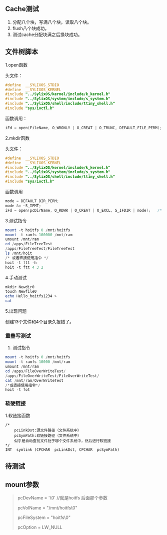 ## Cache测试

1. 分配八个块，写满八个块，读取八个块。
2. flush八个块成功。
3. 测试cache分配块满之后换块成功。



## 文件树脚本

1.open函数

头文件：

```c
#define  __SYLIXOS_STDIO
#define  __SYLIXOS_KERNEL
#include "../SylixOS/kernel/include/k_kernel.h"
#include "../SylixOS/system/include/s_system.h"
#include "../SylixOS/shell/include/ttiny_shell.h"
#include "sys/ioctl.h"
```

函数调用：

```C
iFd = open(FileName, O_WRONLY | O_CREAT | O_TRUNC, DEFAULT_FILE_PERM);
```

2.mkdir函数

头文件：

```c
#define  __SYLIXOS_STDIO
#define  __SYLIXOS_KERNEL
#include "../SylixOS/kernel/include/k_kernel.h"
#include "../SylixOS/system/include/s_system.h"
#include "../SylixOS/shell/include/ttiny_shell.h"
#include "sys/ioctl.h"
```

函数调用

```c
mode = DEFAULT_DIR_PERM;
mode &= ~S_IFMT;
iFd = open(pcDirName, O_RDWR | O_CREAT | O_EXCL, S_IFDIR | mode);   /*  排他性创建  */
```

3.测试指令

```powershell
mount -t hoitfs 0 /mnt/hoitfs
mount -t ramfs 100000 /mnt/ram
umount /mnt/ram
cd /apps/FileTreeTest
/apps/FileTreeTest/FileTreeTest
ls /mnt/hoit
/* 或者直接使用指令 */
hoit -t ftt -h
hoit -t ftt 4 3 2
```

4.手动测试

```powershell
mkdir Newdir0
touch Newfile0
echo Hello_hoitfs1234 >
cat 
```

5.出现问题

创建13个文件和4个目录久报错了。

### 重叠写测试

1. 测试指令

```powershell
mount -t hoitfs 0 /mnt/hoitfs
mount -t ramfs 10000 /mnt/ram
umount /mnt/ram
cd /apps/FileOverWriteTest/
/apps/FileOverWriteTest/FileOverWriteTest/
cat /mnt/ram/OverWriteTest
/*或直接使用指令*/
hoit -t fot
```



### 软硬链接

1.软链接函数

```
/*
	pcLinkDst:源文件路径（文件系统中）
	pcSymPath:软链接路径（文件系统中）
	似乎是自动查找文件处于哪个文件系统中，然后进行软链接
*/
INT  symlink (CPCHAR  pcLinkDst, CPCHAR  pcSymPath)
```



## 待测试

## mount参数

> pcDevName = '\0' //就是hoitfs 后面那个参数
>
> pcVolName = "/mnt/hoitfs\0"
>
> pcFileSystem = "hoitfs\0"
>
> pcOption = LW_NULL

